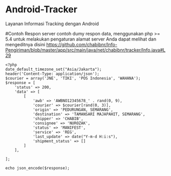# Android-Tracker
Layanan Informasi Tracking dengan Android

#Contoh Respon server 
contoh dumy respon data, menggunakan php >= 5.4 
untuk melakukan pengaturan alamat server Anda dapat melihat dan mengeditnya disini 
https://github.com/chabibnr/Info-Pengiriman/blob/master/app/src/main/java/net/chabibnr/tracker/Info.java#L29
~~~
<?php
date_default_timezone_set("Asia/Jakarta");
header('Content-Type: application/json');
$courier = array('JNE', 'TIKI', 'POS Indonesia', 'WAHANA');
$response = [
    'status' => 200,
    'data' => [
        [
            'awb' => 'AWBNO12345678_' . rand(0, 9),
            'courier' => $courier[rand(0, 3)],
            'origin' => 'PEDURUNGAN, SEMARANG',
            'destination' => 'TAMANSARI MAJAPAHIT, SEMARANG',
            'shipper' => 'CHABIB',
            'consignee' => 'NUROZAK',
            'status' => 'MANIFEST',
            'service' => 'REG',
            'last_update' => date("Y-m-d H:i:s"),
            'shipment_status' => []
        ]
    ],

];

echo json_encode($response);
